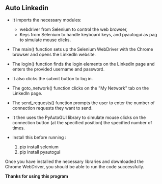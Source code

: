 ## Auto Linkedin

- It imports the necessary modules: 
    - webdriver from Selenium to control the web browser, 
    - Keys from Selenium to handle keyboard keys, and pyautogui as pag to simulate mouse clicks.

- The main() function sets up the Selenium WebDriver with the Chrome browser and opens the LinkedIn website.

- The login() function finds the login elements on the LinkedIn page and enters the provided username and password. 

- It also clicks the submit button to log in.

- The goto_network() function clicks on the "My Network" tab on the LinkedIn page.

- The send_requests() function prompts the user to enter the number of connection requests they want to send. 

- It then uses the PyAutoGUI library to simulate mouse clicks on the connection button (at the specified position) the specified number of times.

- Install this before running : 
    1. pip install selenium
    2. pip install pyautogui

Once you have installed the necessary libraries and downloaded the Chrome WebDriver, you should be able to run the code successfully.

**Thanks for using this program**

